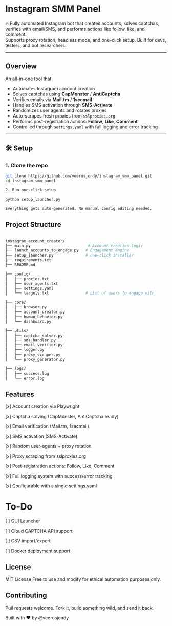 # Instagram SMM Panel

🔥 Fully automated Instagram bot that creates accounts, solves captchas, verifies with email/SMS, and performs actions like follow, like, and comment.  
Supports proxy rotation, headless mode, and one-click setup. Built for devs, testers, and bot researchers.

---

## Overview

An all-in-one tool that:

- Automates Instagram account creation
- Solves captchas using **CapMonster** / **AntiCaptcha**
- Verifies emails via **Mail.tm** / **1secmail**
- Handles SMS activation through **SMS-Activate**
- Randomizes user agents and rotates proxies
- Auto-scrapes fresh proxies from `sslproxies.org`
- Performs post-registration actions: **Follow**, **Like**, **Comment**
- Controlled through `settings.yaml` with full logging and error tracking

---

## 🛠️ Setup

### 1. Clone the repo

```bash
git clone https://github.com/veerusjondy/instagram_smm_panel.git
cd instagram_smm_panel

2. Run one-click setup

python setup_launcher.py

Everything gets auto-generated. No manual config editing needed.

```

## Project Structure

```bash

instagram_account_creator/
├── main.py                         # Account creation logic
├── launch_accounts_to_engage.py   # Engagement engine
├── setup_launcher.py              # One-click installer
├── requirements.txt
├── README.md

├── config/
│   ├── proxies.txt
│   ├── user_agents.txt
│   ├── settings.yaml
│   └── targets.txt                # List of users to engage with

├── core/
│   ├── browser.py
│   ├── account_creator.py
│   ├── human_behavior.py
│   └── dashboard.py

├── utils/
│   ├── captcha_solver.py
│   ├── sms_handler.py
│   ├── email_verifier.py
│   ├── logger.py
│   ├── proxy_scraper.py
│   └── proxy_generator.py

├── logs/
│   ├── success.log
│   └── error.log

```


## Features

[x] Account creation via Playwright

[x] Captcha solving (CapMonster, AntiCaptcha ready)

[x] Email verification (Mail.tm, 1secmail)

[x] SMS activation (SMS-Activate)

[x] Random user-agents + proxy rotation

[x] Proxy scraping from sslproxies.org

[x] Post-registration actions: Follow, Like, Comment

[x] Full logging system with success/error tracking

[x] Configurable with a single settings.yaml


# To-Do

[ ] GUI Launcher

[ ] Cloud CAPTCHA API support

[ ] CSV import/export

[ ] Docker deployment support


## License

MIT License
Free to use and modify for ethical automation purposes only.


## Contributing

Pull requests welcome.
Fork it, build something wild, and send it back.


Built with ❤️ by @veerusjondy